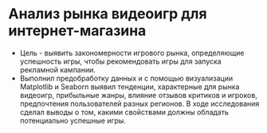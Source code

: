 # Анализ рынка видеоигр для интернет-магазина
- Цель - выявить закономерности игрового рынка, определяющие успешность игры, чтобы рекомендовать игры для запуска рекламной кампании.
- Выполнил предобработку данных и с помощью визуализации Matplotlib и Seaborn выявил тенденции, характерные для рынка видеоигр, прибыльные жанры, влияние отзывов критиков и игроков, предпочтения пользователей разных регионов. В ходе исследования сделал выводы о том, какими свойствами должны обладать потенциально успешные игры.